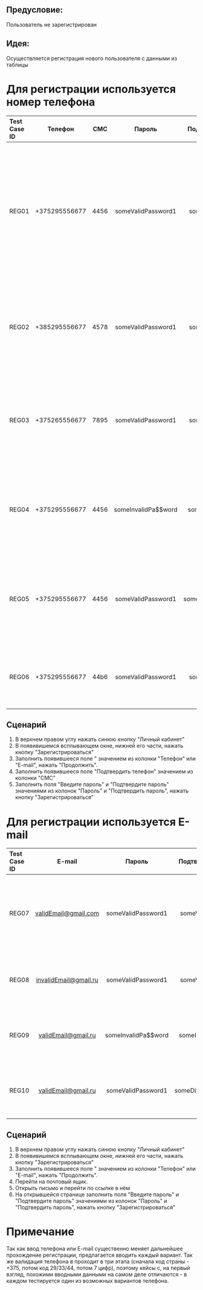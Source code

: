 ## Предусловие: 

Пользователь не зарегистрирован

## Идея:

Осуществляется регистрация нового пользователя с данными из таблицы

# Для регистрации используется номер телефона

|Test Case ID| Телефон | СМС | Пароль | Подтвердить пароль | Ожидаемый результат |
|:---------- |:-------:|:---:|:------:| :----------------: |--------------------:|
| REG01 | +375295556677 | 4456 | someValidPassword1 | someValidPassword1 | Возврат на главную страницу, в верхнем правом углу кнопка "Личный кабинет" меняет надпись на "Привет!", при нажатии выпадает меню с различными функциями и кнопкой "Выйти" |
| REG02 | +385295556677 | 4578 | someValidPassword1 | someValidPassword1 | Регистрация заблокирована на шаге 3. Поле подсвечено красным, под ним сообщение "Введите корректный номер или E-mail"|
| REG03 | +375265556677 | 7895 | someValidPassword1 | someValidPassword1 | Регистрация заблокирована на шаге 3. Поле подсвечено красным, под ним сообщение "Введите корректный номер или E-mail"|
| REG04 | +375295556677 | 4456 | someInvalidPa$$word | someInvalidPa$$word |Регистрация заблокирована на шаге 5. Поле "Пароль" подсвечено красным, под ним сообщение о том, что такой пароль не подходит | 
| REG05 | +375295556677 | 4456 | someValidPassword1 | someDifferentPassword1 |Регистрация заблокирована на шаге 5. Поле "Подтвердить пароль" подсвечено красным, под ним сообщение "Пароли не совпадают" | 
| REG06 | +375295556677 | 44b6 | someValidPassword1 | someValidPassword1 | Регистрация заблокирована на шаге 4, поле подсвечено, сообщая о невалидном коде из СМС |

## Сценарий
1. В верхнем правом углу нажать синюю кнопку "Личный кабинет"
2. В появивишемся всплывающем окне, нижней его части, нажать кнопку "Зарегистрироваться" 
3. Заполнить появившееся поле " значением из колонки "Телефон" или "E-mail", нажать "Продолжить".
4. Заполнить появившееся поле "Подтвердить телефон" значением из колонки "СМС"
5. Заполнить поля "Введите пароль" и "Подтвердите пароль" значениями из колонок "Пароль" и "Подтвердить пароль", нажать кнопку "Зарегистрироваться"


# Для регистрации используется E-mail

|Test Case ID | E-mail | Пароль | Подтвердить пароль | Ожидаемый результат |
|:----------- |:------:|:------:| :----------------: |--------------------:|
| REG07 | validEmail@gmail.com | someValidPassword1 | someValidPassword1 |Возврат на главную страницу, в верхнем правом углу кнопка "Личный кабинет" меняет надпись на "validEmail@gmail.com", при нажатии выпадает меню с различными функциями и кнопкой "Выйти" | 
| REG08 | invalidEmail@gmail.ru | someValidPassword1 | someValidPassword1 |Регистрация заблокирована на шаге 3. Поле подсвечено красным, под ним сообщение "Введите корректный номер или E-mail" | 
| REG09 | validEmail@gmail.ru | someInvalidPa$$word | someInvalidPa$$word |Регистрация заблокирована на шаге 6. Поле "Пароль" подсвечено красным, под ним сообщение о том, что такой пароль не подходит | 
| REG10 | validEmail@gmail.ru | someValidPassword1 | someDifferentPassword1 |Регистрация заблокирована на шаге 6. Поле "Подтвердить пароль" подсвечено красным, под ним сообщение "Пароли не совпадают" | 


## Сценарий
1. В верхнем правом углу нажать синюю кнопку "Личный кабинет"
2. В появивишемся всплывающем окне, нижней его части, нажать кнопку "Зарегистрироваться" 
3. Заполнить появившееся поле " значением из колонки "Телефон" или "E-mail", нажать "Продолжить".
4. Перейти на почтовый ящик.
5. Открыть письмо и перейти по ссылке в нём
6. На открывшейся странице заполнить поля "Введите пароль" и "Подтвердите пароль" значениями из колонок "Пароль" и "Подтвердить пароль", нажать кнопку "Зарегистрироваться"


# Примечание

Так как ввод телефона или E-mail существенно меняет дальнейшее прохождение регистрации, предлагается вводить каждый вариант. Так же валидация телефона в проходит в три этапа (сначала код страны - +375, потом код 29/33/44, потом 7 цифр), поэтому кейсы с, на первый взгляд, похожими вводными данными на самом деле отличаются - в каждом тестируется один из возможных вариантов телефона.